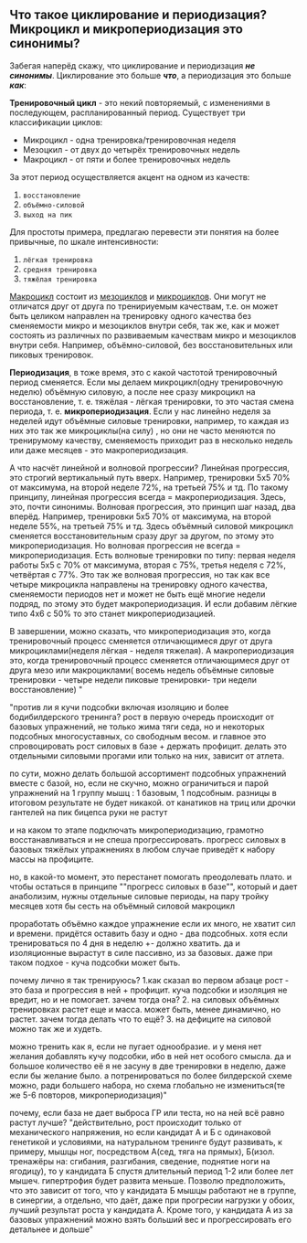 ## Что такое циклирование и периодизация? Микроцикл и микропериодизация это синонимы?
 Забегая наперёд скажу, что циклирование и периодизация ***не синонимы***. Циклирование это больше ***что***, а периодизация это больше ***как***:


**Тренировочный цикл** - это некий повторяемый, с изменениями в последующем, распланированный период. 
Существует три классификации циклов:

- Микроцикл - одна тренировка/тренировочная неделя 
- Мезоцкил - от двух до четырёх тренировочных недель 
- Макроцикл - от пяти и более тренировочных недель

За этот период осуществляется акцент на одном из качеств: 
1. `восстановление`
2. `объёмно-силовой` 
3. `выход на пик` 

Для простоты примера, предлагаю перевести эти понятия на более привычные, по шкале интенсивности:
1. `лёгкая тренировка` 
2. `средняя тренировка`
3. `тяжёлая тренировка`

<u>Макроцикл</u> состоит из <u>мезоциклов</u> и <u>микроциклов</u>. Они могут не отличатся друг от друга по тренириуемым качествам, т.е. он  может быть целиком направлен 
на тренировку одного качества без сменяемости микро и мезоциклов внутри себя, так же, как и может состоять из различных по развиваемым качествам микро и мезоциклов внутри себя. Например, объёмно-силовой, без восстановительных или пиковых тренировок.

**Периодизация**, в тоже время, это с какой частотой тренировочный период сменяется. 
Если мы делаем микроцикл(одну тренировочную неделю) объёмную силовую, а после нее сразу микроцикл на восстановление, т. е. тяжёлая - лёгкая тренировки, то это частая смена периода, 
т. е. **микропериодизация**. Если у нас линейно неделя за неделей идут объёмные силовые тренировки, например, то каждая из них это так же микроциклы(на силу) , но они не часто меняются по тренирумому качеству, сменяемость приходит
раз в несколько недель или даже месяцев - это макропериодизация.

А что насчёт линейной и волновой прогрессии?
Линейная прогрессия, это строгий вертикальный путь вверх. Например, тренировки 5х5 70% от максимума, на второй неделе 72%, на третьей 75% и тд. По такому принципу, линейная прогрессия всегда = макропериодизация. Здесь, это, почти синонимы.
Волновая прогрессия, это принцип шаг назад, два вперёд. Например, тренировки 5х5 70% от максимума, на второй неделе 55%, на третьей 75% и тд. Здесь объёмный силовой микроцикл сменяется восстановительным сразу друг за другом,
по этому это микропериодизация.
Но волновая прогрессия не всегда = микропериодизация. Есть волновые тренировки по типу: первая неделя работы 5х5 с 70% от максимума, вторая с 75%, третья неделя с 72%, четвёртая с 77%. Это так же волновая прогрессия, 
но так как все четыре микроцикла направлены на тренировку одного качества, сменяемости периодов нет и может не быть ещё многие недели подряд, по этому это будет макропериодизация. И если добавим лёгкие типо 4х6 с 50% то это станет
 микропериодизацией.

В завершении, можно сказать, что микропериодизация это, когда тренировочный процесс сменяется отличающимеся друг от друга микроциклами(неделя лёгкая - неделя тяжелая). 
А макропериодизация это, когда тренировочный процесс сменяется отличающимеся друг от друга мезо или макроциклами( восемь недель объёмные силовые тренировки  - четыре недели пиковые тренировки- три недели восстановление)
"


"против ли я кучи подсобки включая изоляцию и более бодибилдерского тренинга? 
рост в первую очередь происходит от базовых упражнений, не только жима тяги седа, но и некоторых подсобных многосуставных, со свободным весом.
и главное это спровоцировать рост силовых в базе + держать профицит. делать это отдельными силовыми прогами или только на них, зависит от атлета.

по сути, можно делать большой ассортимент подсобных упражнений вместе с базой, но, если не скучно, можно ограничиться и парой упражнений на 1 группу мышц :
1 базовым, 1 подсобным. разницы в итоговом результате не будет никакой. от канатиков на триц или дрочки гантелей на пик бицепса руки не растут

и на каком то этапе подключать микропериодизацию, грамотно восстанавливаться и не спеша прогрессировать. 
прогресс силовых в базовых тяжёлых упражнениях в любом случае приведёт к набору массы на профиците.

но, в какой-то момент, это перестанет помогать преодолевать плато. и чтобы остаться в принципе ""прогресс силовых в базе"", который и дает анаболизим, 
нужны отдельные силовые периоды, на пару тройку месяцев хотя бы сесть на объёмный силовой макроцикл

проработать объёмно каждое упражнение если их много, не хватит сил и времени. придётся оставить базу и одно - два подсобных. хотя если тренироваться 
по 4 дня в неделю +- должно хватить. да и изоляционные вырастут в силе пассивно, из за базовых. даже при таком подхое - куча подсобки может быть. 

почему лично я так тренируюсь?
1.как сказал во первом абзаце рост - это база и прогрессия в ней + профицит. куча подсобки и изоляция не вредит, но и не помогает. зачем тогда она?
2. на силовых объёмных тренировках растет еще и масса. может быть, менее динамично, но растет. зачем тогда делать что то ещё? 
3. на дефиците на силовой можно так же и худеть.

можно тренить как я, если не пугает однообразие. и у меня нет желания добавлять кучу подсобки, ибо в ней нет особого смысла. 
да и большое количество её я не засуну в две тренировки в неделю, даже если бы желание было. а потренироваться по более билдерской схеме можно, ради большего набора, 
но схема глобально не измениться(те же 5-6 повторов, микропериодизация)"

почему, если база не дает выброса ГР или теста, но на ней всё равно растут лучше?
"действительно, рост происходит только от механического напряжения, но если кандидат А и Б с одинаковой генетикой и условиями, на натуральном тренинге будут развивать, к примеру, мышцы
ног, посредством А(сед, тяга на прямых), Б(изол. тренажёры на: сгибания, разгибания, сведение, поднятие ноги на ягодицу), то у кандидата Б спустя длительный период 1-2 или более лет мышеч. гипертрофия будет развита меньше.
Позволю предположить, что это зависит от того, что у кандидата Б мышцы работают не в группе, в синергии, а отдельно, что даёт, даже при прогресии нагрузки у обоих, лучший результат роста у кандидата А.
Кроме того, у кандидата А из за базовых упражнений можно взять больший вес и прогрессировать его детальнее и дольше"
































































































































































































































































































































































































































































































































































































































































































































































































































































































































































































































